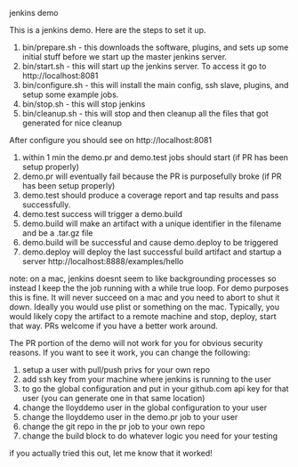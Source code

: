 jenkins demo

This is a jenkins demo.  Here are the steps to set it up.

1.  bin/prepare.sh - this downloads the software, plugins, and sets up some initial stuff before we start up the master jenkins server.
2.  bin/start.sh - this will start up the jenkins server.  To access it go to http://localhost:8081
3.  bin/configure.sh - this will install the main config, ssh slave, plugins, and setup some example jobs.
4.  bin/stop.sh - this will stop jenkins
5.  bin/cleanup.sh - this will stop and then cleanup all the files that got generated for nice cleanup

After configure you should see on http://localhost:8081
1.  within 1 min the demo.pr and demo.test jobs should start (if PR has been setup properly)
2.  demo.pr will eventually fail because the PR is purposefully broke (if PR has been setup properly)
3.  demo.test should produce a coverage report and tap results and pass successfully.
4.  demo.test success will trigger a demo.build
5.  demo.build will make an artifact with a unique identifier in the filename and be a .tar.gz file
6.  demo.build will be successful and cause demo.deploy to be triggered
7.  demo.deploy will deploy the last successful build artifact and startup a server http://localhost:8888/examples/hello

note: on a mac, jenkins doesnt seem to like backgrounding processes so instead I keep the the job running with a while true loop.  For demo purposes this is fine.  It will never succeed on a mac and you need to abort to shut it down.  Ideally you would use plist or something on the mac.  Typically, you would likely copy the artifact to a remote machine and stop, deploy, start that way.  PRs welcome if you have a better work around.

The PR portion of the demo will not work for you for obvious security reasons.  If you want to see it work, you can change the following:

1.  setup a user with pull/push privs for your own repo
2.  add ssh key from your machine where jenkins is running to the user
3.  to go the global configuration and put in your github.com api key for that user (you can generate one in that same location)
4.  change the lloyddemo user in the global configuration to your user
5.  change the lloyddemo user in the demo.pr job to your user
6.  change the git repo in the pr job to your own repo
7.  change the build block to do whatever logic you need for your testing

if you actually tried this out, let me know that it worked!
